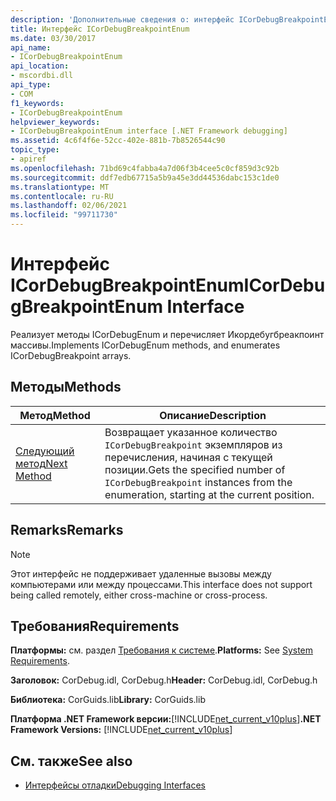```yaml
---
description: 'Дополнительные сведения о: интерфейс ICorDebugBreakpointEnum'
title: Интерфейс ICorDebugBreakpointEnum
ms.date: 03/30/2017
api_name:
- ICorDebugBreakpointEnum
api_location:
- mscordbi.dll
api_type:
- COM
f1_keywords:
- ICorDebugBreakpointEnum
helpviewer_keywords:
- ICorDebugBreakpointEnum interface [.NET Framework debugging]
ms.assetid: 4c6f4f6e-52cc-402e-881b-7b8526544c90
topic_type:
- apiref
ms.openlocfilehash: 71bd69c4fabba4a7d06f3b4cee5c0cf859d3c92b
ms.sourcegitcommit: ddf7edb67715a5b9a45e3dd44536dabc153c1de0
ms.translationtype: MT
ms.contentlocale: ru-RU
ms.lasthandoff: 02/06/2021
ms.locfileid: "99711730"
---
```

# <a name="icordebugbreakpointenum-interface"></a><span data-ttu-id="18dae-103">Интерфейс ICorDebugBreakpointEnum</span><span class="sxs-lookup"><span data-stu-id="18dae-103">ICorDebugBreakpointEnum Interface</span></span>

<span data-ttu-id="18dae-104">Реализует методы ICorDebugEnum и перечисляет Икордебугбреакпоинт массивы.</span><span class="sxs-lookup"><span data-stu-id="18dae-104">Implements ICorDebugEnum methods, and enumerates ICorDebugBreakpoint arrays.</span></span>  
  
## <a name="methods"></a><span data-ttu-id="18dae-105">Методы</span><span class="sxs-lookup"><span data-stu-id="18dae-105">Methods</span></span>  
  
|<span data-ttu-id="18dae-106">Метод</span><span class="sxs-lookup"><span data-stu-id="18dae-106">Method</span></span>|<span data-ttu-id="18dae-107">Описание</span><span class="sxs-lookup"><span data-stu-id="18dae-107">Description</span></span>|  
|------------|-----------------|  
|[<span data-ttu-id="18dae-108">Следующий метод</span><span class="sxs-lookup"><span data-stu-id="18dae-108">Next Method</span></span>](icordebugbreakpointenum-next-method.md)|<span data-ttu-id="18dae-109">Возвращает указанное количество `ICorDebugBreakpoint` экземпляров из перечисления, начиная с текущей позиции.</span><span class="sxs-lookup"><span data-stu-id="18dae-109">Gets the specified number of `ICorDebugBreakpoint` instances from the enumeration, starting at the current position.</span></span>|  
  
## <a name="remarks"></a><span data-ttu-id="18dae-110">Remarks</span><span class="sxs-lookup"><span data-stu-id="18dae-110">Remarks</span></span>  
  
> [!NOTE]
> <span data-ttu-id="18dae-111">Этот интерфейс не поддерживает удаленные вызовы между компьютерами или между процессами.</span><span class="sxs-lookup"><span data-stu-id="18dae-111">This interface does not support being called remotely, either cross-machine or cross-process.</span></span>  
  
## <a name="requirements"></a><span data-ttu-id="18dae-112">Требования</span><span class="sxs-lookup"><span data-stu-id="18dae-112">Requirements</span></span>  

 <span data-ttu-id="18dae-113">**Платформы:** см. раздел [Требования к системе](../../get-started/system-requirements.md).</span><span class="sxs-lookup"><span data-stu-id="18dae-113">**Platforms:** See [System Requirements](../../get-started/system-requirements.md).</span></span>  
  
 <span data-ttu-id="18dae-114">**Заголовок:** CorDebug.idl, CorDebug.h</span><span class="sxs-lookup"><span data-stu-id="18dae-114">**Header:** CorDebug.idl, CorDebug.h</span></span>  
  
 <span data-ttu-id="18dae-115">**Библиотека:** CorGuids.lib</span><span class="sxs-lookup"><span data-stu-id="18dae-115">**Library:** CorGuids.lib</span></span>  
  
 <span data-ttu-id="18dae-116">**Платформа .NET Framework версии:**[!INCLUDE[net_current_v10plus](../../../../includes/net-current-v10plus-md.md)]</span><span class="sxs-lookup"><span data-stu-id="18dae-116">**.NET Framework Versions:** [!INCLUDE[net_current_v10plus](../../../../includes/net-current-v10plus-md.md)]</span></span>  
  
## <a name="see-also"></a><span data-ttu-id="18dae-117">См. также</span><span class="sxs-lookup"><span data-stu-id="18dae-117">See also</span></span>

- [<span data-ttu-id="18dae-118">Интерфейсы отладки</span><span class="sxs-lookup"><span data-stu-id="18dae-118">Debugging Interfaces</span></span>](debugging-interfaces.md)
